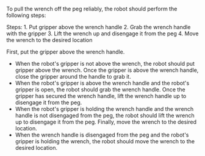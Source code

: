To pull the wrench off the peg reliably, the robot should perform the following steps:
    
   Steps: 1. Put gripper above the wrench handle
          2. Grab the wrench handle with the gripper
          3. Lift the wrench up and disengage it from the peg
          4. Move the wrench to the desired location
   
   First, put the gripper above the wrench handle.
   - When the robot's gripper is not above the wrench, the robot should put gripper above the wrench.
   Once the gripper is above the wrench handle, close the gripper around the handle to grab it.
   - When the robot's gripper is above the wrench handle and the robot's gripper is open, the robot should grab the wrench handle.
   Once the gripper has secured the wrench handle, lift the wrench handle up to disengage it from the peg.
   - When the robot's gripper is holding the wrench handle and the wrench handle is not disengaged from the peg, the robot should lift the wrench up to disengage it from the peg.
   Finally, move the wrench to the desired location.
   - When the wrench handle is disengaged from the peg and the robot's gripper is holding the wrench, the robot should move the wrench to the desired location.